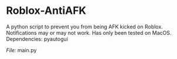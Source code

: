 # Roblox-AntiAFK
A python script to prevent you from being AFK kicked on Roblox.
Notifications may or may not work. Has only been tested on MacOS.
Dependencies: pyautogui


*File:* main.py
